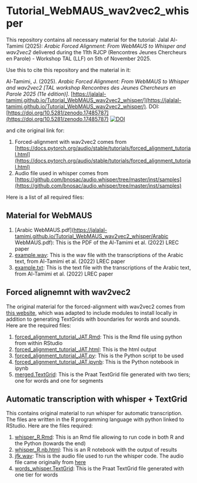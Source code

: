# Tutorial_WebMAUS_wav2vec2_whisper

This repository contains all necessary material for the tutorial: 
Jalal Al-Tamimi (2025): *Arabic Forced Alignment: From WebMAUS to Whisper and wav2vec2* delivered during the 11th RJCP (Rencontres Jeunes Chercheurs en Parole) - Workshop TAL (LLF) on 5th of November 2025.

Use this to cite this repository and the material in it:

Al-Tamimi, J. (2025). *Arabic Forced Alignment: From WebMAUS to Whisper and wav2vec2 [TAL workshop Rencontres des Jeunes Chercheurs en Parole 2025 (11e édition)]*. [https://jalalal-tamimi.github.io/Tutorial_WebMAUS_wav2vec2_whisper/](https://jalalal-tamimi.github.io/Tutorial_WebMAUS_wav2vec2_whisper/). 
DOI: [https://doi.org/10.5281/zenodo.17485787](https://doi.org/10.5281/zenodo.17485787) [![DOI](https://zenodo.org/badge/1084384562.svg)](https://doi.org/10.5281/zenodo.17485787)


and cite original link for: 

1. Forced-alignment with wav2vec2 comes from [https://docs.pytorch.org/audio/stable/tutorials/forced_alignment_tutorial.html](https://docs.pytorch.org/audio/stable/tutorials/forced_alignment_tutorial.html)
2. Audio file used in whisper comes from [https://github.com/bnosac/audio.whisper/tree/master/inst/samples](https://github.com/bnosac/audio.whisper/tree/master/inst/samples)


Here is a list of all required files:

## Material for WebMAUS

1. [Arabic WebMAUS.pdf](https://jalalal-tamimi.github.io/Tutorial_WebMAUS_wav2vec2_whisper/Arabic WebMAUS.pdf): This is the PDF of the Al-Tamimi et al. (2022) LREC paper
2. [example.wav](https://jalalal-tamimi.github.io/Tutorial_WebMAUS_wav2vec2_whisper/example.wav): This is the wav file with the transcriptions of the Arabic text, from Al-Tamimi et al. (2022) LREC paper
3. [example.txt](https://jalalal-tamimi.github.io/Tutorial_WebMAUS_wav2vec2_whisper/example.txt): This is the text file with the transcriptions of the Arabic text, from Al-Tamimi et al. (2022) LREC paper

## Forced alignemnt with wav2vec2

The original material for the forced-alignment with wav2vec2 comes from [this website](https://docs.pytorch.org/audio/stable/tutorials/forced_alignment_tutorial.html), which was adapted to include modules to install locally in addition to generating TextGrids with boundaries for words and sounds. Here are the required files:

1. [forced_alignment_tutorial_JAT.Rmd](https://jalalal-tamimi.github.io/Tutorial_WebMAUS_wav2vec2_whisper/forced_alignment_tutorial_JAT.Rmd): This is the Rmd file using python from within RStudio
2. [forced_alignment_tutorial_JAT.html](https://jalalal-tamimi.github.io/Tutorial_WebMAUS_wav2vec2_whisper/forced_alignment_tutorial_JAT.html): This is the html output
3. [forced_alignment_tutorial_JAT.py](https://jalalal-tamimi.github.io/Tutorial_WebMAUS_wav2vec2_whisper/forced_alignment_tutorial_JAT.py): This is the Python script to be used
4. [forced_alignment_tutorial_JAT.ipynb](https://jalalal-tamimi.github.io/Tutorial_WebMAUS_wav2vec2_whisper/forced_alignment_tutorial_JAT.ipynb): This is the Python notebook in ipynb
5. [merged.TextGrid](https://jalalal-tamimi.github.io/Tutorial_WebMAUS_wav2vec2_whisper/merged.TextGrid): This is the Praat TextGrid file generated with two tiers; one for words and one for segments

## Automatic transcription with whisper + TextGrid

This contains original material to run whisper for automatic transcription. The files are written in the R programming language with python linked to RStudio. Here are the files required:

1. [whisper_R.Rmd](https://jalalal-tamimi.github.io/Tutorial_WebMAUS_wav2vec2_whisper/whisper_R.Rmd): This is an Rmd file allowing to run code in both R and the Python (towards the end)
2. [whisper_R.nb.html](https://jalalal-tamimi.github.io/Tutorial_WebMAUS_wav2vec2_whisper/whisper_R.nb.html): This is an R notebook with the output of results
3. [jfk.wav](https://jalalal-tamimi.github.io/Tutorial_WebMAUS_wav2vec2_whisper/jfk.wav): This is the audio file used to run the whisper code. The audio file came originally from [here](https://github.com/bnosac/audio.whisper/tree/master/inst/samples)
4. [words_whisper.TextGrid](https://jalalal-tamimi.github.io/Tutorial_WebMAUS_wav2vec2_whisper/words_whisper.TextGrid): This is the Praat TextGrid file generated with one tier for words

